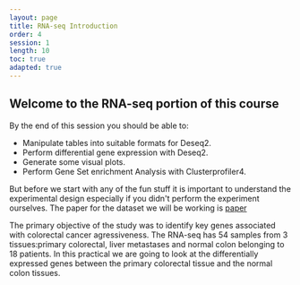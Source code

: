 ```yaml
---
layout: page
title: RNA-seq Introduction
order: 4
session: 1
length: 10
toc: true
adapted: true
---
```


## Welcome to the RNA-seq portion of this course

By the end of this session you should be able to:
  * Manipulate tables into suitable formats for Deseq2.
  * Perform differential gene expression with Deseq2.
  * Generate some visual plots.
  * Perform Gene Set enrichment Analysis with Clusterprofiler4.


But before we start with any of the fun stuff it is important to understand the experimental design especially if you didn't perform the experiment ourselves. The paper for the dataset we will be working is [paper](https://www.ncbi.nlm.nih.gov/pmc/articles/PMC5528589/ "paper")

The primary objective of the study was to identify key genes associated with colorectal cancer agressiveness. The RNA-seq has 54 samples from 3 tissues:primary colorectal, liver metastases and normal colon belonging to 18 patients. In this practical we are going to look at the differentially expressed genes between the primary colorectal tissue and the normal colon tissues. 
